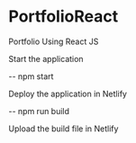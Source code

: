 # PortfolioReact
Portfolio Using React JS

Start the application 

-- npm start

Deploy the application in Netlify

-- npm run build

Upload the build file in Netlify

